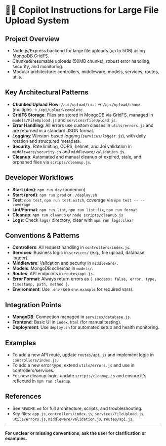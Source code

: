 # 🧑‍💻 Copilot Instructions for Large File Upload System

## Project Overview
- Node.js/Express backend for large file uploads (up to 5GB) using MongoDB GridFS.
- Chunked/resumable uploads (50MB chunks), robust error handling, security, and monitoring.
- Modular architecture: controllers, middleware, models, services, routes, utils.

## Key Architectural Patterns
- **Chunked Upload Flow**: `/api/upload/init` → `/api/upload/chunk` (multiple) → `/api/upload/complete`.
- **GridFS Storage**: Files are stored in MongoDB via GridFS, managed in `models/FileUpload.js` and `services/fileUpload.js`.
- **Error Handling**: All errors use custom classes in `utils/errors.js` and are returned in a standard JSON format.
- **Logging**: Winston-based logging (`services/logger.js`), with daily rotation and structured metadata.
- **Security**: Rate limiting, CORS, helmet, and Joi validation in `middleware/security.js` and `middleware/validation.js`.
- **Cleanup**: Automated and manual cleanup of expired, stale, and orphaned files via `scripts/cleanup.js`.

## Developer Workflows
- **Start (dev)**: `npm run dev` (nodemon)
- **Start (prod)**: `npm run prod` or `./deploy.sh`
- **Test**: `npm test`, `npm run test:watch`, coverage via `npm test -- --coverage`
- **Lint/Format**: `npm run lint`, `npm run lint:fix`, `npm run format`
- **Cleanup**: `npm run cleanup` or `node scripts/cleanup.js`
- **Logs**: Check `logs/` directory; clear with `npm run logs:clear`

## Conventions & Patterns
- **Controllers**: All request handling in `controllers/index.js`.
- **Services**: Business logic in `services/` (e.g., file upload, database, logger).
- **Middleware**: Validation and security in `middleware/`.
- **Models**: MongoDB schemas in `models/`.
- **Routes**: API endpoints in `routes/api.js`.
- **Error Format**: Always return errors as `{ success: false, error, type, timestamp, path, method }`.
- **Environment**: Use `.env` (see `env.example` for required vars).

## Integration Points
- **MongoDB**: Connection managed in `services/database.js`.
- **Frontend**: Basic UI in `index.html` (for manual testing).
- **Deployment**: Use `deploy.sh` for automated setup and health monitoring.

## Examples
- To add a new API route, update `routes/api.js` and implement logic in `controllers/index.js`.
- To add a new error type, extend `utils/errors.js` and use in controllers/services.
- For new cleanup logic, update `scripts/cleanup.js` and ensure it's reflected in `npm run cleanup`.

## References
- See `README.md` for full architecture, scripts, and troubleshooting.
- Key files: `app.js`, `controllers/index.js`, `services/fileUpload.js`, `utils/errors.js`, `middleware/validation.js`, `routes/api.js`.

---
**For unclear or missing conventions, ask the user for clarification or examples.**
